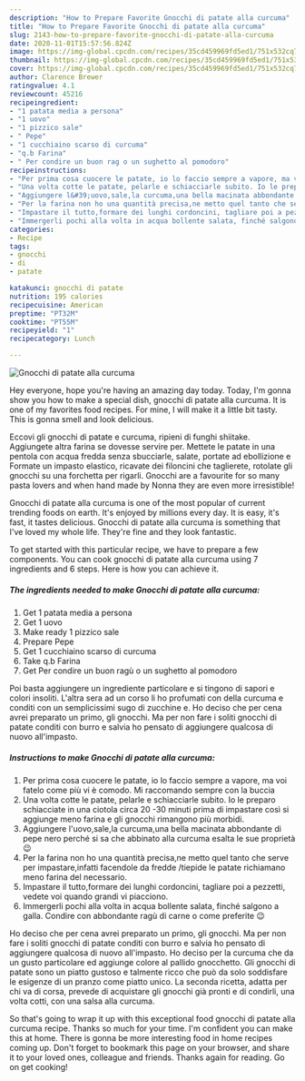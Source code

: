 ```yaml
---
description: "How to Prepare Favorite Gnocchi di patate alla curcuma"
title: "How to Prepare Favorite Gnocchi di patate alla curcuma"
slug: 2143-how-to-prepare-favorite-gnocchi-di-patate-alla-curcuma
date: 2020-11-01T15:57:56.824Z
image: https://img-global.cpcdn.com/recipes/35cd459969fd5ed1/751x532cq70/gnocchi-di-patate-alla-curcuma-recipe-main-photo.jpg
thumbnail: https://img-global.cpcdn.com/recipes/35cd459969fd5ed1/751x532cq70/gnocchi-di-patate-alla-curcuma-recipe-main-photo.jpg
cover: https://img-global.cpcdn.com/recipes/35cd459969fd5ed1/751x532cq70/gnocchi-di-patate-alla-curcuma-recipe-main-photo.jpg
author: Clarence Brewer
ratingvalue: 4.1
reviewcount: 45216
recipeingredient:
- "1 patata media a persona"
- "1 uovo"
- "1 pizzico sale"
- " Pepe"
- "1 cucchiaino scarso di curcuma"
- "q.b Farina"
- " Per condire un buon rag o un sughetto al pomodoro"
recipeinstructions:
- "Per prima cosa cuocere le patate, io lo faccio sempre a vapore, ma voi fatelo come più vi è comodo. Mi raccomando sempre con la buccia"
- "Una volta cotte le patate, pelarle e schiacciarle subito. Io le preparo schiacciate in una ciotola circa 20 -30 minuti prima di impastare così si aggiunge meno farina e gli gnocchi rimangono più morbidi."
- "Aggiungere l&#39;uovo,sale,la curcuma,una bella macinata abbondante di pepe nero perché si sa che abbinato alla curcuma esalta le sue proprietà 😉"
- "Per la farina non ho una quantità precisa,ne metto quel tanto che serve per impastare,infatti facendole da fredde /tiepide le patate richiamano meno farina del necessario."
- "Impastare il tutto,formare dei lunghi cordoncini, tagliare poi a pezzetti, vedete voi quando grandi vi piacciono."
- "Immergerli pochi alla volta in acqua bollente salata, finché salgono a galla. Condire con abbondante ragù di carne o come preferite 😉"
categories:
- Recipe
tags:
- gnocchi
- di
- patate

katakunci: gnocchi di patate 
nutrition: 195 calories
recipecuisine: American
preptime: "PT32M"
cooktime: "PT55M"
recipeyield: "1"
recipecategory: Lunch

---
```



![Gnocchi di patate alla curcuma](https://img-global.cpcdn.com/recipes/35cd459969fd5ed1/751x532cq70/gnocchi-di-patate-alla-curcuma-recipe-main-photo.jpg)

Hey everyone, hope you're having an amazing day today. Today, I'm gonna show you how to make a special dish, gnocchi di patate alla curcuma. It is one of my favorites food recipes. For mine, I will make it a little bit tasty. This is gonna smell and look delicious.

Eccovi gli gnocchi di patate e curcuma, ripieni di funghi shiitake. Aggiungete altra farina se dovesse servire per. Mettete le patate in una pentola con acqua fredda senza sbucciarle, salate, portate ad ebollizione e Formate un impasto elastico, ricavate dei filoncini che taglierete, rotolate gli gnocchi su una forchetta per rigarli. Gnocchi are a favourite for so many pasta lovers and when hand made by Nonna they are even more irresistible!

Gnocchi di patate alla curcuma is one of the most popular of current trending foods on earth. It's enjoyed by millions every day. It is easy, it's fast, it tastes delicious. Gnocchi di patate alla curcuma is something that I've loved my whole life. They're fine and they look fantastic.


To get started with this particular recipe, we have to prepare a few components. You can cook gnocchi di patate alla curcuma using 7 ingredients and 6 steps. Here is how you can achieve it.

<!--inarticleads1-->

##### The ingredients needed to make Gnocchi di patate alla curcuma:

1. Get 1 patata media a persona
1. Get 1 uovo
1. Make ready 1 pizzico sale
1. Prepare  Pepe
1. Get 1 cucchiaino scarso di curcuma
1. Take q.b Farina
1. Get  Per condire un buon ragù o un sughetto al pomodoro


Poi basta aggiungere un ingrediente particolare e si tingono di sapori e colori insoliti. L&#39;altra sera ad un corso li ho profumati con della curcuma e conditi con un semplicissimi sugo di zucchine e. Ho deciso che per cena avrei preparato un primo, gli gnocchi. Ma per non fare i soliti gnocchi di patate conditi con burro e salvia ho pensato di aggiungere qualcosa di nuovo all&#39;impasto. 

<!--inarticleads2-->

##### Instructions to make Gnocchi di patate alla curcuma:

1. Per prima cosa cuocere le patate, io lo faccio sempre a vapore, ma voi fatelo come più vi è comodo. Mi raccomando sempre con la buccia
1. Una volta cotte le patate, pelarle e schiacciarle subito. Io le preparo schiacciate in una ciotola circa 20 -30 minuti prima di impastare così si aggiunge meno farina e gli gnocchi rimangono più morbidi.
1. Aggiungere l&#39;uovo,sale,la curcuma,una bella macinata abbondante di pepe nero perché si sa che abbinato alla curcuma esalta le sue proprietà 😉
1. Per la farina non ho una quantità precisa,ne metto quel tanto che serve per impastare,infatti facendole da fredde /tiepide le patate richiamano meno farina del necessario.
1. Impastare il tutto,formare dei lunghi cordoncini, tagliare poi a pezzetti, vedete voi quando grandi vi piacciono.
1. Immergerli pochi alla volta in acqua bollente salata, finché salgono a galla. Condire con abbondante ragù di carne o come preferite 😉


Ho deciso che per cena avrei preparato un primo, gli gnocchi. Ma per non fare i soliti gnocchi di patate conditi con burro e salvia ho pensato di aggiungere qualcosa di nuovo all&#39;impasto. Ho deciso per la curcuma che da un gusto particolare ed aggiunge colore al pallido gnocchetto. Gli gnocchi di patate sono un piatto gustoso e talmente ricco che può da solo soddisfare le esigenze di un pranzo come piatto unico. La seconda ricetta, adatta per chi va di corsa, prevede di acquistare gli gnocchi già pronti e di condirli, una volta cotti, con una salsa alla curcuma. 

So that's going to wrap it up with this exceptional food gnocchi di patate alla curcuma recipe. Thanks so much for your time. I'm confident you can make this at home. There is gonna be more interesting food in home recipes coming up. Don't forget to bookmark this page on your browser, and share it to your loved ones, colleague and friends. Thanks again for reading. Go on get cooking!
